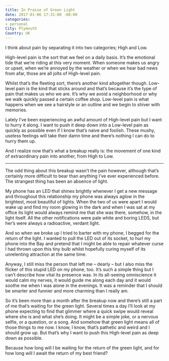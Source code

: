 ```yaml
---
title: In Praise of Green Light
date: 2017-01-06 17:31:00 -08:00
categories:
- personal
City: Plymouth
Country: UK
---
```


I think about pain by separating it into two categories; High and Low. 

High-level pain is the sort that we feel on a daily basis. It’s the emotional tide that we’re riding at this very moment. When someone makes us angry or upset, when we’re annoyed by the weather or when we hear bad news from afar, those are all jolts of High-level pain. 

Whilst that’s the fleeting sort, there’s another kind altogether though. Low-level pain is the kind that sticks around and that’s because it’s the type of pain that makes us who we are. It’s why we avoid a neighborhood or why we walk quickly passed a certain coffee shop. Low-level pain is what happens when we see a hairstyle or an outline and we begin to shiver with memories.

Lately I’ve been experiencing an awful amount of High-level pain but I want to hurry it along. I want to push it deep down into a Low-level pain as quickly as possible even if I know that’s naive and foolish. These mushy, useless feelings will take their damn time and there’s nothing I can do to hurry them up.

And I realize now that’s what a breakup really is: the movement of one kind of extraordinary pain into another, from High to Low.

***

The odd thing about this breakup wasn’t the pain however, although that’s certainly more difficult to bear than anything I’ve ever experienced before. The strangest thing has been an absence of light.

My phone has an LED that shines brightly whenever I get a new message and throughout this relationship my phone was always aglow in the brightest, most beautiful of lights. When the two of us were apart I would wake up and find my room glowing in the dark and when I was sat at my office its light would always remind me that she was there, somehow, in the light itself. All the other notifications were pale white and boring LEDS, but her’s were always a radioactive, verdant light.

And so when we broke up I tried to barter with my phone, I begged for the return of the light. I wanted to pull the LED out of its socket, to hurl my phone into the Bay and pretend that I might be able to repair whatever curse I had thrown upon this tiny bulb whilst hopefully curing myself of its unrelenting attraction at the same time.

Anyway, I still miss the person that left me – dearly – but I also miss the flicker of this stupid LED on my phone, too. It’s such a simple thing but I can’t describe how vital its presence was. In its all-seeing omniscience it would calm my nerves, it would guide me along each day and it would soothe me when I was alone in the evenings. It was a reminder that I should be smarter and funnier and more charming than I really am.

So it’s been more than a month after the breakup now and there’s still a part of me that’s waiting for the green light. Several times a day I’ll look at my phone expecting to find that glimmer where a quick swipe would reveal where she is and what she’s doing. It might be a simple joke, or a nervous selfie, or a question, or a song. And somehow that green light means all of those things to me now. I know, I know, that’s pathetic and weird and I should grow up. But that’s why I want to push this High-level pain as deep down as possible.

Because how long will I be waiting for the return of the green light, and for how long will I await the return of my best friend?